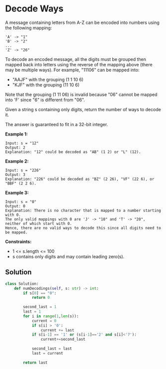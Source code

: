 <h1>Decode Ways</h1>

<p>
A message containing letters from A-Z can be encoded into numbers using the following mapping:

    'A' -> "1"
    'B' -> "2"
    ...
    'Z' -> "26"
To decode an encoded message, all the digits must be grouped then mapped back into letters using the reverse of the mapping above (there may be multiple ways). For example, "11106" can be mapped into:

- "AAJF" with the grouping (1 1 10 6)
- "KJF" with the grouping (11 10 6)

Note that the grouping (1 11 06) is invalid because "06" cannot be mapped into 'F' since "6" is different from "06".

Given a string s containing only digits, return the number of ways to decode it.

The answer is guaranteed to fit in a 32-bit integer.

</p>

<b>Example 1:</b>

    Input: s = "12"
    Output: 2
    Explanation: "12" could be decoded as "AB" (1 2) or "L" (12).
    
<b>Example 2:</b>

    Input: s = "226"
    Output: 3
    Explanation: "226" could be decoded as "BZ" (2 26), "VF" (22 6), or "BBF" (2 2 6).
    
<b>Example 3:</b>

    Input: s = "0"
    Output: 0
    Explanation: There is no character that is mapped to a number starting with 0.
    The only valid mappings with 0 are 'J' -> "10" and 'T' -> "20", neither of which start with 0.
    Hence, there are no valid ways to decode this since all digits need to be mapped.

<b>Constraints:</b>

- 1 <= s.length <= 100
- s contains only digits and may contain leading zero(s).

<h2>Solution</h2>

```python
class Solution:
    def numDecodings(self, s: str) -> int:
        if s[0] == "0":
            return 0
        
        second_last = 1
        last = 1
        for i in range(1,len(s)):
            current = 0
            if s[i] > '0':
                current += last
            if s[i-1] == '1' or (s[i-1]=='2' and s[i]<'7'):
                current+=second_last
            
            second_last = last
            last = current
            
        return last
```
